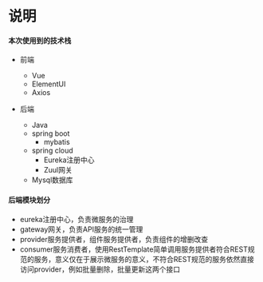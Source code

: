 # 说明

#### 本次使用到的技术栈

* 前端

  * Vue
  * ElementUI
  * Axios

* 后端

  * Java
  * spring boot
    * mybatis
  * spring cloud
    * Eureka注册中心
    * Zuul网关
  * Mysql数据库

#### 后端模块划分

* eureka注册中心，负责微服务的治理
* gateway网关，负责API服务的统一管理
* provider服务提供者，组件服务提供者，负责组件的增删改查
* consumer服务消费者，使用RestTemplate简单调用服务提供者符合REST规范的服务，意义仅在于展示微服务的意义，不符合REST规范的服务依然直接访问provider，例如批量删除，批量更新这两个接口



  

  

  